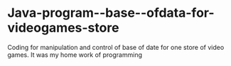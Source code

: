 # Java-program--base--ofdata-for-videogames-store
Coding for manipulation and control of base of date for one store of video games. It was my home work of programming
